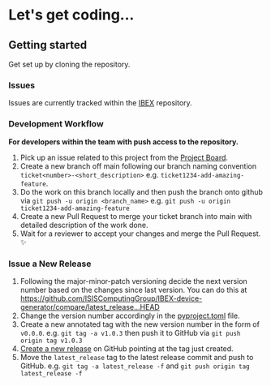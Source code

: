 # Let's get coding...

## Getting started

Get set up by cloning the repository.

### Issues

Issues are currently tracked within the [IBEX](https://github.com/ISISComputingGroup/IBEX/issues) repository.

### Development Workflow

__For developers within the team with push access to the repository.__

1. Pick up an issue related to this project from the [Project Board](https://github.com/ISISComputingGroup/IBEX/projects/1).
1. Create a new branch off main following our branch naming convention `ticket<number>-<short_description>` e.g. `ticket1234-add-amazing-feature`.
1. Do the work on this branch locally and then push the branch onto github via `git push -u origin <branch_name>` e.g. `git push -u origin ticket1234-add-amazing-feature`
1. Create a new Pull Request to merge your ticket branch into main with detailed description of the work done.
1. Wait for a reviewer to accept your changes and merge the Pull Request. ✨

### Issue a New Release

1. Following the major-minor-patch versioning decide the next version number based on the changes since last version.
You can do this at https://github.com/ISISComputingGroup/IBEX-device-generator/compare/latest_release...HEAD
1. Change the version number accordingly in the [pyproject.toml](https://github.com/ISISComputingGroup/IBEX-device-generator/blob/main/pyproject.toml#L7) file.
1. Create a new annotated tag with the new version number in the form of `v0.0.0`. e.g. `git tag -a v1.0.3` then push it to GitHub via `git push origin tag v1.0.3`
1. [Create a new release](https://github.com/ISISComputingGroup/IBEX-device-generator/releases/new) on GitHub pointing at the tag just created.
1. Move the `latest_release` tag to the latest release commit and push to GitHub. e.g. `git tag -a latest_release -f` and `git push origin tag latest_release -f`

